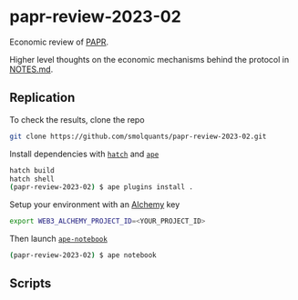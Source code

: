 # papr-review-2023-02

Economic review of [PAPR](https://papr.wtf).

Higher level thoughts on the economic mechanisms behind the protocol in [NOTES.md](./NOTES.md).


## Replication

To check the results, clone the repo

```sh
git clone https://github.com/smolquants/papr-review-2023-02.git
```

Install dependencies with [`hatch`](https://github.com/pypa/hatch) and [`ape`](https://github.com/ApeWorX/ape)

```sh
hatch build
hatch shell
(papr-review-2023-02) $ ape plugins install .
```

Setup your environment with an [Alchemy](https://www.alchemy.com) key

```sh
export WEB3_ALCHEMY_PROJECT_ID=<YOUR_PROJECT_ID>
```

Then launch [`ape-notebook`](https://github.com/ApeWorX/ape-notebook)

```sh
(papr-review-2023-02) $ ape notebook
```


## Scripts

